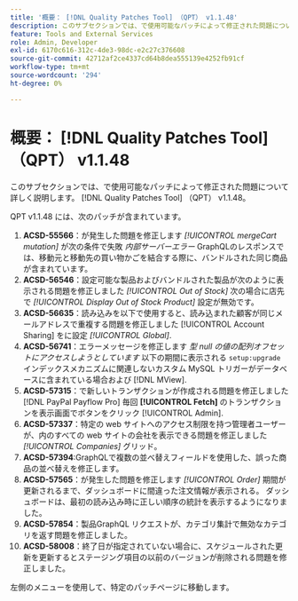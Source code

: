 ```yaml
---
title: '概要： [!DNL Quality Patches Tool] （QPT） v1.1.48'
description: このサブセクションでは、で使用可能なパッチによって修正された問題について詳しく説明します。 [!DNL Quality Patches Tool] （QPT） v1.1.48。
feature: Tools and External Services
role: Admin, Developer
exl-id: 6170c616-312c-4de3-98dc-e2c27c376608
source-git-commit: 42712af2ce4337cd64b8dea555139e4252fb91cf
workflow-type: tm+mt
source-wordcount: '294'
ht-degree: 0%

---
```


# 概要： [!DNL Quality Patches Tool] （QPT） v1.1.48

このサブセクションでは、で使用可能なパッチによって修正された問題について詳しく説明します。 [!DNL Quality Patches Tool] （QPT） v1.1.48。

QPT v1.1.48 には、次のパッチが含まれています。

1. **ACSD-55566**：が発生した問題を修正します *[!UICONTROL mergeCart mutation]* が次の条件で失敗 *内部サーバーエラー* GraphQLのレスポンスでは、移動元と移動先の買い物かごを結合する際に、バンドルされた同じ商品が含まれています。
1. **ACSD-56546**：設定可能な製品およびバンドルされた製品が次のように表示される問題を修正しました *[!UICONTROL Out of Stock]* 次の場合に店先で *[!UICONTROL Display Out of Stock Product]* 設定が無効です。
1. **ACSD-56635**：読み込みを以下で使用すると、読み込まれた顧客が同じメールアドレスで重複する問題を修正しました [!UICONTROL Account Sharing] をに設定 *[!UICONTROL Global]*.
1. **ACSD-56741**：エラーメッセージを修正します *型 null の値の配列オフセットにアクセスしようとしています* 以下の期間に表示される `setup:upgrade` インデックスメカニズムに関連しないカスタム MySQL トリガーがデータベースに含まれている場合および [!DNL MView].
1. **ACSD-57315**：で新しいトランザクションが作成される問題を修正しました [!DNL PayPal Payflow Pro] 毎回 **[!UICONTROL Fetch]** のトランザクションを表示画面でボタンをクリック [!UICONTROL Admin].
1. **ACSD-57337**：特定の web サイトへのアクセス制限を持つ管理者ユーザーが、内のすべての web サイトの会社を表示できる問題を修正しました *[!UICONTROL Companies]* グリッド。
1. **ACSD-57394**:GraphQLで複数の並べ替えフィールドを使用した、誤った商品の並べ替えを修正します。
1. **ACSD-57565**：が発生した問題を修正します *[!UICONTROL Order]* 期間が更新されるまで、ダッシュボードに間違った注文情報が表示される。 ダッシュボードは、最初の読み込み時に正しい順序の統計を表示するようになりました。
1. **ACSD-57854**：製品GraphQL リクエストが、カテゴリ集計で無効なカテゴリを返す問題を修正しました。
1. **ACSD-58008**：終了日が指定されていない場合に、スケジュールされた更新を更新するとステージング項目の以前のバージョンが削除される問題を修正しました。

左側のメニューを使用して、特定のパッチページに移動します。


